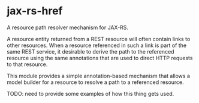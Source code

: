 jax-rs-href
===========

A resource path resolver mechanism for JAX-RS.

A resource entity returned from a REST resource will often contain
links to other resources.  When a resource referenced in such a link
is part of the same REST service, it desirable to derive the path to 
the referenced resource using the same annotations that are used to 
direct HTTP requests to that resource.

This module provides a simple annotation-based mechanism that allows
a model builder for a resource to resolve a path to a referenced 
resource.

TODO: need to provide some examples of how this thing gets used.